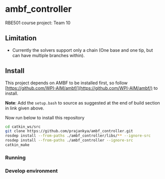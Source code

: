 # ambf_controller
RBE501 course project: Team 10


## Limitation
- Currently the solvers support only a chain (One base and one tip, but can have multiple branches within).

## Install
This project depends on AMBF to be installed first, so follow [https://github.com/WPI-AIM/ambf/](https://github.com/WPI-AIM/ambf/) to install.

**Note**: Add the `setup.bash` to source as suggested at the end of build section in link given above.

Now run below to install this repository

```bash
cd catkin_ws/src
git clone https://github.com/prajankya/ambf_controller.git
rosdep install --from-paths ./ambf_controller/libs/** --ignore-src
rosdep install --from-paths ./ambf_controller --ignore-src
catkin_make
```

### Running


### Develop environment
